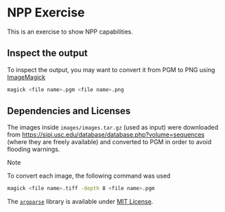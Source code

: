 
# NPP Exercise
This is an exercise to show NPP capabilities.

## Inspect the output
To inspect the output, you may want to convert it from PGM to PNG using [ImageMagick](https://imagemagick.org)

```bash
magick <file name>.pgm <file name>.png
```

## Dependencies and Licenses
The images inside `images/images.tar.gz` (used as input) were downloaded from https://sipi.usc.edu/database/database.php?volume=sequences (where they are freely available) and converted to PGM in order to avoid flooding warnings.

> [!NOTE]
> To convert each image, the following command was used
> ```bash
> magick <file name>.tiff -depth 8 <file name>.pgm
> ```

The [`argparse`](https://github.com/p-ranav/argparse) library is available under [MIT License](https://github.com/p-ranav/argparse/blob/master/LICENSE).
